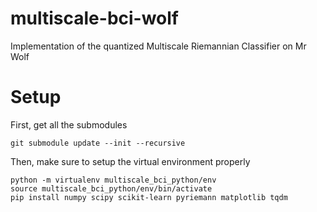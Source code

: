 # multiscale-bci-wolf

Implementation of the quantized Multiscale Riemannian Classifier on Mr Wolf

# Setup

First, get all the submodules

```
git submodule update --init --recursive
```

Then, make sure to setup the virtual environment properly

```
python -m virtualenv multiscale_bci_python/env
source multiscale_bci_python/env/bin/activate
pip install numpy scipy scikit-learn pyriemann matplotlib tqdm
```
